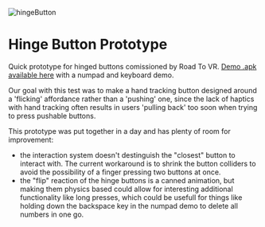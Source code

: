 ![hingeButton](https://user-images.githubusercontent.com/2615606/113931362-a9b4a480-97f2-11eb-96c4-ba42c087843d.gif)

# Hinge Button Prototype
Quick prototype for hinged buttons comissioned by Road To VR. 
[Demo .apk available here](https://github.com/helemaalbigt/HingeButtons/releases) with a numpad and keyboard demo.

Our goal with this test was to make a hand tracking button designed around a 'flicking' affordance rather than a 'pushing' one, since the lack of haptics with hand tracking often results in users 'pulling back' too soon when trying to press pushable buttons.

This prototype was put together in a day and has plenty of room for improvement:
* the interaction system doesn't destinguish the "closest" button to interact with. The current workaround is to shrink the button colliders to avoid the possibility of a finger pressing two buttons at once. 
* the "flip" reaction of the hinge buttons is a canned animation, but making them physics based could allow for interesting additional functionality like long presses, which could be usefull for things like holding down the backspace key in the numpad demo to delete all numbers in one go. 
